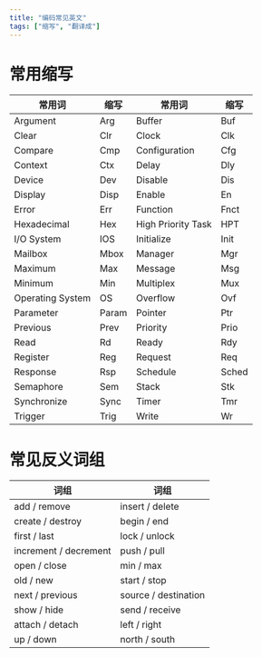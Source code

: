 ```yaml
---
title: "编码常见英文"
tags: ["缩写", "翻译成"]
---
```


# 常用缩写

|常用词            |缩写    |常用词               |缩写|
|------------------|-------|--------------------|-----|
|Argument          |Arg    |Buffer              |Buf|
|Clear             |Clr    |Clock               |Clk|
|Compare           |Cmp    |Configuration       |Cfg|
|Context           |Ctx    |Delay               |Dly|
|Device            |Dev    |Disable             |Dis|
|Display           |Disp   |Enable              |En|
|Error             |Err    |Function            |Fnct|
|Hexadecimal       |Hex    |High Priority Task  |HPT|
|I/O System        |IOS    |Initialize          |Init|
|Mailbox           |Mbox   |Manager             |Mgr|
|Maximum           |Max    |Message             |Msg|
|Minimum           |Min    |Multiplex           |Mux|
|Operating System  |OS     |Overflow            |Ovf|
|Parameter         |Param  |Pointer             |Ptr|
|Previous          |Prev   |Priority            |Prio|
|Read              |Rd     |Ready               |Rdy|
|Register          |Reg    |Request             |Req|
|Response          |Rsp    |Schedule            |Sched|
|Semaphore         |Sem    |Stack               |Stk|
|Synchronize       |Sync   |Timer               |Tmr|
|Trigger           |Trig   |Write               |Wr|

# 常见反义词组

|词组                      |词组              |
|-------------------------|------------------|
|add / remove             |insert / delete|
|create / destroy         |begin / end|
|first / last             |lock / unlock|
|increment / decrement    |push / pull|
|open / close             |min / max|
|old / new                |start / stop|
|next / previous          |source / destination|
|show / hide              |send / receive|
|attach / detach          |left / right|
|up / down                |north / south|
